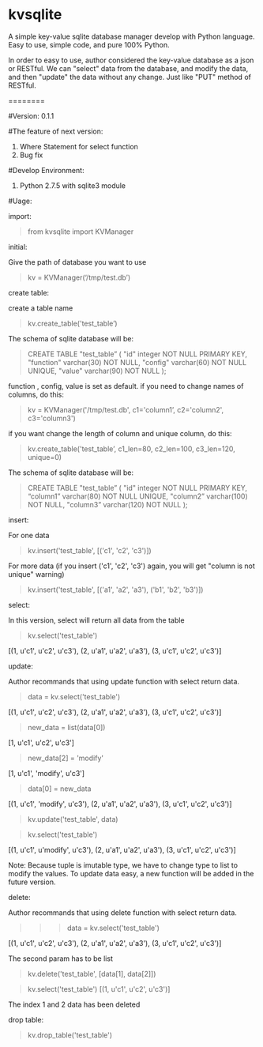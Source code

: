 kvsqlite
========

A simple key-value sqlite database manager develop with Python language. Easy to use, simple code, and pure 100% Python.

In order to easy to use, author considered the key-value database as a json or RESTful. We can "select" data from the database, and modify the data, and then "update" the data without any change. Just like "PUT" method of RESTful.

========

#Version:
0.1.1


#The feature of next version:
1. Where Statement for select function
2. Bug fix


#Develop Environment:
1. Python 2.7.5 with sqlite3 module


#Uage:


import:

> from kvsqlite import KVManager


initial:

Give the path of database you want to use
> kv = KVManager(‘/tmp/test.db’)


create table:

create a table name
> kv.create_table('test_table’)


The schema of sqlite database will be:

> CREATE TABLE "test_table” (
    "id" integer NOT NULL PRIMARY KEY,
    "function" varchar(30) NOT NULL,
    "config" varchar(60) NOT NULL UNIQUE,
    "value" varchar(90) NOT NULL );

function , config, value is set as default.
if you need to change names of columns, do this:

> kv = KVManager('/tmp/test.db', c1='column1’, c2='column2', c3='column3')

if you want change the length of column and unique column, do this:

> kv.create_table('test_table’, c1_len=80, c2_len=100, c3_len=120, unique=0)

The schema of sqlite database will be:

> CREATE TABLE "test_table” (
"id" integer NOT NULL PRIMARY KEY,
“column1” varchar(80) NOT NULL UNIQUE,
"column2” varchar(100) NOT NULL,
"column3” varchar(120) NOT NULL );



insert:

For one data

> kv.insert('test_table', [('c1', 'c2', 'c3')])


For more data (if you insert ('c1', 'c2', 'c3') again, you will get "column is not unique" warning)

> kv.insert('test_table', [('a1', 'a2', 'a3'), ('b1', 'b2', 'b3')])



select:

In this version, select will return all data from the table

> kv.select('test_table')

[(1, u'c1', u'c2', u'c3'), (2, u'a1', u'a2', u'a3'), (3, u'c1', u'c2', u'c3')]


update:

Author recommands that using update function with select return data.


> data = kv.select('test_table')

[(1, u'c1', u'c2', u'c3'), (2, u'a1', u'a2', u'a3'), (3, u'c1', u'c2', u'c3')]

> new_data = list(data[0])

[1, u'c1', u'c2', u'c3']

> new_data[2] = 'modify'

[1, u'c1', 'modify', u'c3']

> data[0] = new_data

[(1, u'c1', 'modify', u'c3'), (2, u'a1', u'a2', u'a3'), (3, u'c1', u'c2', u'c3')]

> kv.update('test_table', data)

> kv.select('test_table')

[(1, u'c1', u'modify', u'c3'), (2, u'a1', u'a2', u'a3'), (3, u'c1', u'c2', u'c3')]


Note: 
Because tuple is imutable type, we have to change type to list to modify the values. To update data easy, a new function will be added in the future version.





delete:

Author recommands that using delete function with select return data.
>>> data = kv.select('test_table')

[(1, u'c1', u'c2', u'c3'), (2, u'a1', u'a2', u'a3'), (3, u'c1', u'c2', u'c3')]

The second param has to be list
> kv.delete('test_table', [data[1], data[2]])

> kv.select('test_table')
[(1, u'c1', u'c2', u'c3')]

The index 1 and 2 data has been deleted



drop table:
> kv.drop_table('test_table')
